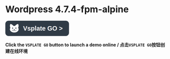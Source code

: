 # Wordpress 4.7.4-fpm-alpine

<a href="https://www.vsplate.com/?docker-compose=https://github.com/vsplate/dcenvs/wordpress/4.7.4-fpm-alpine"><img alt="VSPLATE GO" src="https://raw.githubusercontent.com/vsplate/images/master/vsgo_btn.png" width="200px"></a>

**Click the `VSPLATE GO` button to launch a demo online / 点击`VSPLATE GO`按钮创建在线环境**